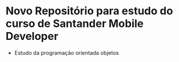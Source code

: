 # Novo Repositório  para estudo do curso de Santander Mobile Developer

- Estudo da programação orientada objetos



